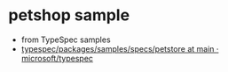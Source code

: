 # petshop sample

- from TypeSpec samples
- [typespec/packages/samples/specs/petstore at main · microsoft/typespec](https://github.com/microsoft/typespec/tree/main/packages/samples/specs/petstore)
